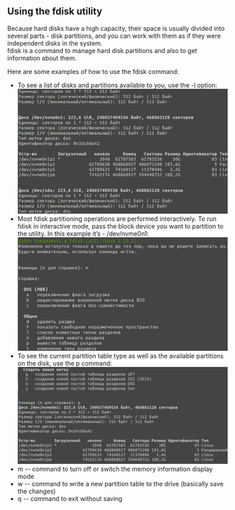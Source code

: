 ## Using the **fdisk** utility
Because hard disks have a high capacity, their space is usually divided into several parts - disk partitions, and you can work with them as if they were independent disks in the system. \
fdisk is a command to manage hard disk partitions and also to get information about them.

Here are some examples of how to use the fdisk command:
- To see a list of disks and partitions available to you, use the -l option: \
  <img src="../misc/images/fdisk1.png" alt="fdisk1" width="500"/>
- Most fdisk partitioning operations are performed interactively. To run fdisk in interactive mode, pass the block device you want to partition to the utility.
  In this example it’s - /dev/nvme0n1: \
  <img src="../misc/images/fdisk2.png" alt="fdisk2" width="500"/>
- To see the current partition table type as well as the available partitions on the disk, use the p command: \
  <img src="../misc/images/fdisk3.png" alt="fdisk3" width="500"/>
- m -- command to turn off or switch the memory information display mode
- w -- command to write a new partition table to the drive (basically save the changes)
- q -- command to exit without saving
